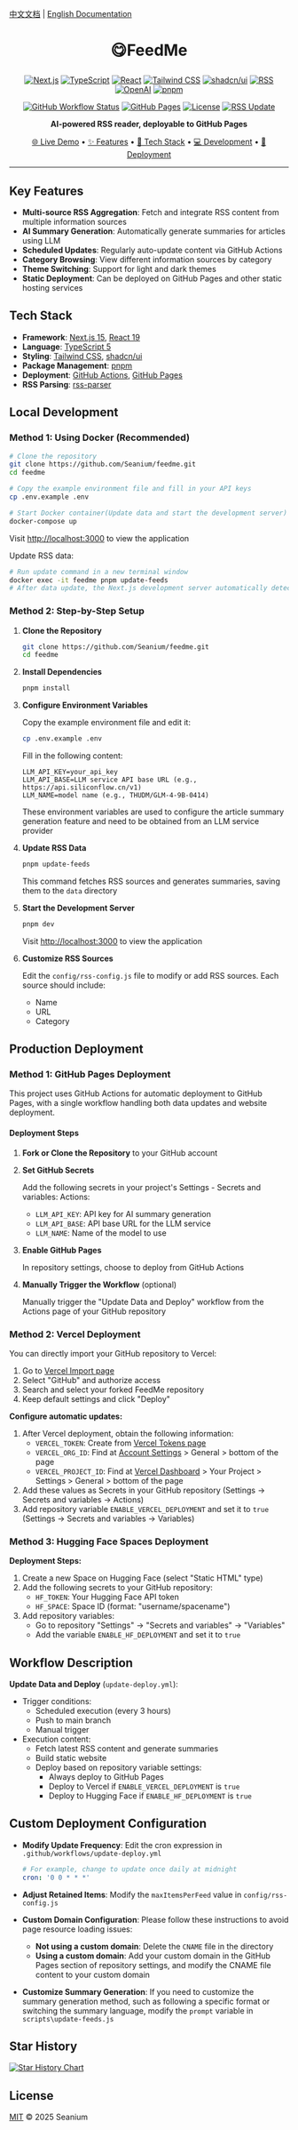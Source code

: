 [中文文档](./README.md) | [English Documentation](./README.en.md)

# <p align="center">😋FeedMe</p>

<div align="center">

[![Next.js](https://img.shields.io/badge/Next.js-111111?style=flat&logo=nextdotjs&logoColor=white)](https://nextjs.org/)
[![TypeScript](https://img.shields.io/badge/TypeScript-3178C6?style=flat&logo=typescript&logoColor=white)](https://www.typescriptlang.org/)
[![React](https://img.shields.io/badge/React-61DAFB?style=flat&logo=react&logoColor=black)](https://reactjs.org/)
[![Tailwind CSS](https://img.shields.io/badge/Tailwind%20CSS-06B6D4?style=flat&logo=tailwindcss&logoColor=white)](https://tailwindcss.com/)
[![shadcn/ui](https://img.shields.io/badge/shadcn/ui-111111?style=flat&logo=shadcnui&logoColor=white)](https://ui.shadcn.com/)
[![RSS](https://img.shields.io/badge/RSS-Feed-orange?style=flat&logo=rss)](https://en.wikipedia.org/wiki/RSS)
[![OpenAI](https://img.shields.io/badge/OpenAI-412991?style=flat&logo=openai&logoColor=white)](https://openai.com/)
[![pnpm](https://img.shields.io/badge/pnpm-F69220?style=flat&logo=pnpm&logoColor=white)](https://pnpm.io/)

[![GitHub Workflow Status](https://img.shields.io/github/actions/workflow/status/Seanium/feedme/update-deploy.yml?branch=main&style=flat&logo=github)](https://github.com/Seanium/feedme/actions)
[![GitHub Pages](https://img.shields.io/badge/GitHub%20Pages-Active-4EA94B?style=flat&logo=github)](https://feedme.icu)
[![License](https://img.shields.io/badge/License-MIT-yellow.svg)](https://opensource.org/licenses/MIT)
[![RSS Update](https://img.shields.io/badge/RSS%20Update-Every%203h-lightgrey?style=flat&logo=github-actions)](https://github.com/Seanium/feedme/blob/main/.github/workflows/update-deploy.yml)

</div>

<p align="center">
  <b>AI-powered RSS reader, deployable to GitHub Pages</b>
</p>

<p align="center">
  <a href="https://feedme.icu" target="_blank">🌐 Live Demo</a> •
  <a href="#key-features">✨ Features</a> •
  <a href="#tech-stack">🔧 Tech Stack</a> •
  <a href="#local-development">💻 Development</a> •
  <a href="#production-deployment">🚀 Deployment</a>
</p>

---

## Key Features

- **Multi-source RSS Aggregation**: Fetch and integrate RSS content from multiple information sources
- **AI Summary Generation**: Automatically generate summaries for articles using LLM
- **Scheduled Updates**: Regularly auto-update content via GitHub Actions
- **Category Browsing**: View different information sources by category
- **Theme Switching**: Support for light and dark themes
- **Static Deployment**: Can be deployed on GitHub Pages and other static hosting services

## Tech Stack

- **Framework**: [Next.js 15](https://nextjs.org/), [React 19](https://react.dev/)
- **Language**: [TypeScript 5](https://www.typescriptlang.org/)
- **Styling**: [Tailwind CSS](https://tailwindcss.com/), [shadcn/ui](https://ui.shadcn.com/)
- **Package Management**: [pnpm](https://pnpm.io/)
- **Deployment**: [GitHub Actions](https://github.com/features/actions), [GitHub Pages](https://pages.github.com/)
- **RSS Parsing**: [rss-parser](https://www.npmjs.com/package/rss-parser)

## Local Development

### Method 1: Using Docker (Recommended)

```bash
# Clone the repository
git clone https://github.com/Seanium/feedme.git
cd feedme

# Copy the example environment file and fill in your API keys
cp .env.example .env

# Start Docker container(Update data and start the development server)
docker-compose up
```

Visit [http://localhost:3000](http://localhost:3000) to view the application

Update RSS data:
```bash
# Run update command in a new terminal window
docker exec -it feedme pnpm update-feeds
# After data update, the Next.js development server automatically detects changes and updates the page
```

### Method 2: Step-by-Step Setup

1. **Clone the Repository**
   ```bash
   git clone https://github.com/Seanium/feedme.git
   cd feedme
   ```

2. **Install Dependencies**
   ```bash
   pnpm install
   ```

3. **Configure Environment Variables**
   
   Copy the example environment file and edit it:
   ```bash
   cp .env.example .env
   ```
   
   Fill in the following content:
   ```
   LLM_API_KEY=your_api_key
   LLM_API_BASE=LLM service API base URL (e.g., https://api.siliconflow.cn/v1)
   LLM_NAME=model name (e.g., THUDM/GLM-4-9B-0414)
   ```
   These environment variables are used to configure the article summary generation feature and need to be obtained from an LLM service provider

4. **Update RSS Data**
   ```bash
   pnpm update-feeds
   ```
   This command fetches RSS sources and generates summaries, saving them to the `data` directory

5. **Start the Development Server**
   ```bash
   pnpm dev
   ```
   Visit [http://localhost:3000](http://localhost:3000) to view the application

6. **Customize RSS Sources**
   
   Edit the `config/rss-config.js` file to modify or add RSS sources. Each source should include:
   - Name
   - URL
   - Category

## Production Deployment

### Method 1: GitHub Pages Deployment

This project uses GitHub Actions for automatic deployment to GitHub Pages, with a single workflow handling both data updates and website deployment.

#### Deployment Steps

1. **Fork or Clone the Repository** to your GitHub account

2. **Set GitHub Secrets**
   
   Add the following secrets in your project's Settings - Secrets and variables: Actions:
   - `LLM_API_KEY`: API key for AI summary generation
   - `LLM_API_BASE`: API base URL for the LLM service
   - `LLM_NAME`: Name of the model to use

3. **Enable GitHub Pages**
   
   In repository settings, choose to deploy from GitHub Actions

4. **Manually Trigger the Workflow** (optional)
   
   Manually trigger the "Update Data and Deploy" workflow from the Actions page of your GitHub repository

### Method 2: Vercel Deployment

You can directly import your GitHub repository to Vercel:

1. Go to [Vercel Import page](https://vercel.com/import/git)
2. Select "GitHub" and authorize access
3. Search and select your forked FeedMe repository
4. Keep default settings and click "Deploy"

**Configure automatic updates:**
1. After Vercel deployment, obtain the following information:
   - `VERCEL_TOKEN`: Create from [Vercel Tokens page](https://vercel.com/account/tokens)
   - `VERCEL_ORG_ID`: Find at [Account Settings](https://vercel.com/account) > General > bottom of the page
   - `VERCEL_PROJECT_ID`: Find at [Vercel Dashboard](https://vercel.com/dashboard) > Your Project > Settings > General > bottom of the page
2. Add these values as Secrets in your GitHub repository (Settings -> Secrets and variables -> Actions)
3. Add repository variable `ENABLE_VERCEL_DEPLOYMENT` and set it to `true` (Settings -> Secrets and variables -> Variables)

### Method 3: Hugging Face Spaces Deployment

**Deployment Steps:**
1. Create a new Space on Hugging Face (select "Static HTML" type)
2. Add the following secrets to your GitHub repository:
   - `HF_TOKEN`: Your Hugging Face API token
   - `HF_SPACE`: Space ID (format: "username/spacename")
3. Add repository variables:
   - Go to repository "Settings" -> "Secrets and variables" -> "Variables"
   - Add the variable `ENABLE_HF_DEPLOYMENT` and set it to `true`

## Workflow Description

**Update Data and Deploy** (`update-deploy.yml`):
- Trigger conditions:
  - Scheduled execution (every 3 hours)
  - Push to main branch
  - Manual trigger
- Execution content:
  - Fetch latest RSS content and generate summaries
  - Build static website
  - Deploy based on repository variable settings:
    - Always deploy to GitHub Pages
    - Deploy to Vercel if `ENABLE_VERCEL_DEPLOYMENT` is `true`
    - Deploy to Hugging Face if `ENABLE_HF_DEPLOYMENT` is `true`

## Custom Deployment Configuration

- **Modify Update Frequency**: Edit the cron expression in `.github/workflows/update-deploy.yml`
  ```yml
  # For example, change to update once daily at midnight
  cron: '0 0 * * *'
  ```
- **Adjust Retained Items**: Modify the `maxItemsPerFeed` value in `config/rss-config.js`

- **Custom Domain Configuration**:
  Please follow these instructions to avoid page resource loading issues:
  - **Not using a custom domain**: Delete the `CNAME` file in the directory
  - **Using a custom domain**: Add your custom domain in the GitHub Pages section of repository settings, and modify the CNAME file content to your custom domain

- **Customize Summary Generation**:
  If you need to customize the summary generation method, such as following a specific format or switching the summary language, modify the `prompt` variable in `scripts\update-feeds.js`

## Star History

<a href="https://www.star-history.com/#Seanium/FeedMe&Date">
 <picture>
   <source media="(prefers-color-scheme: dark)" srcset="https://api.star-history.com/svg?repos=Seanium/FeedMe&type=Date&theme=dark" />
   <source media="(prefers-color-scheme: light)" srcset="https://api.star-history.com/svg?repos=Seanium/FeedMe&type=Date" />
   <img alt="Star History Chart" src="https://api.star-history.com/svg?repos=Seanium/FeedMe&type=Date" />
 </picture>
</a>

## License

[MIT](LICENSE) © 2025 Seanium 
